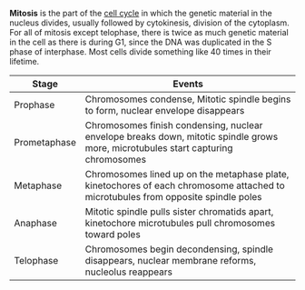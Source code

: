 **Mitosis** is the part of the [cell cycle](./) in which the genetic material in the nucleus divides, usually followed by cytokinesis, division of the cytoplasm. For all of mitosis except telophase, there is twice as much genetic material in the cell as there is during G1, since the DNA was duplicated in the S phase of interphase. Most cells divide something like 40 times in their lifetime.

|Stage|Events|
|-----|------|
|Prophase|Chromosomes condense, Mitotic spindle begins to form, nuclear envelope disappears|
|Prometaphase|Chromosomes finish condensing, nuclear envelope breaks down, mitotic spindle grows more, microtubules start capturing chromosomes|
|Metaphase|Chromosomes lined up on the metaphase plate, kinetochores of each chromosome attached to microtubules from opposite spindle poles|
|Anaphase|Mitotic spindle pulls sister chromatids apart, kinetochore microtubules pull chromosomes toward poles|
|Telophase|Chromosomes begin decondensing, spindle disappears, nuclear membrane reforms, nucleolus reappears|